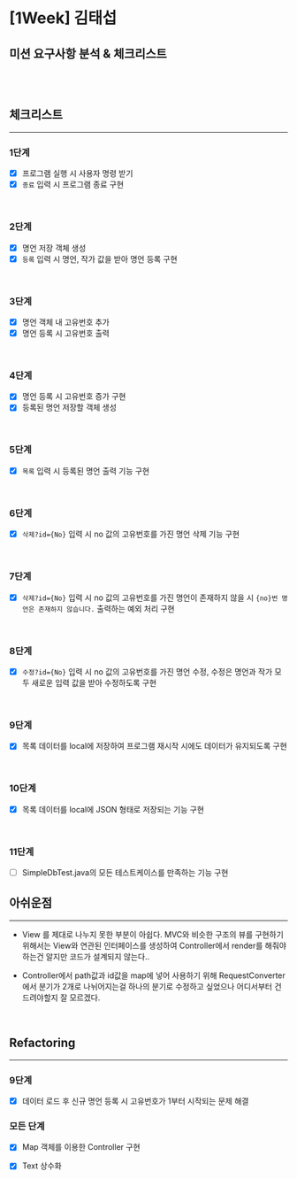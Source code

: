 # [1Week] 김태섭
## 미션 요구사항 분석 & 체크리스트

<br><br>

## 체크리스트

-----------------------------

### 1단계
- [X] 프로그램 실행 시 사용자 명령 받기
- [X] `종료` 입력 시 프로그램 종료 구현

<br>

### 2단계
- [X] 명언 저장 객체 생성
- [X] `등록` 입력 시 명언, 작가 값을 받아 명언 등록 구현

<br>

### 3단계
- [X] 명언 객체 내 고유번호 추가
- [X] 명언 등록 시 고유번호 출력

<br>

### 4단계
- [X] 명언 등록 시 고유번호 증가 구현
- [X] 등록된 명언 저장할 객체 생성

<br>

### 5단계
- [X] `목록` 입력 시 등록된 명언 출력 기능 구현

<br>

### 6단계
- [X] `삭제?id={No}` 입력 시 no 값의 고유번호를 가진 명언 삭제 기능 구현

<br>

### 7단계
- [X] `삭제?id={No}` 입력 시 no 값의 고유번호를 가진 명언이 존재하지 않을 시 `{no}번 명언은 존재하지 않습니다.` 출력하는 예외 처리 구현

<br>

### 8단계
- [X] `수정?id={No}` 입력 시 no 값의 고유번호를 가진 명언 수정, 수정은 명언과 작가 모두 새로운 입력 값을 받아 수정하도록 구현

<br>

### 9단계
- [X] 목록 데이터를 local에 저장하여 프로그램 재시작 시에도 데이터가 유지되도록 구현

<br>

### 10단계
- [X] 목록 데이터를 local에 JSON 형태로 저장되는 기능 구현

<br>

### 11단계
- [ ] SimpleDbTest.java의 모든 테스트케이스를 만족하는 기능 구현

## 아쉬운점

-----------------------------
- View 를 제대로 나누지 못한 부분이 아쉽다. MVC와 비슷한 구조의 뷰를 구현하기 위해서는 View와 연관된 인터페이스를 생성하여 Controller에서 render를 해줘야하는건 알지만 코드가 설계되지 않는다..


- Controller에서 path값과 id값을 map에 넣어 사용하기 위해 RequestConverter에서 분기가 2개로 나뉘어지는걸 하나의 분기로 수정하고 싶었으나 어디서부터 건드려야할지 잘 모르겠다.


<br>

## Refactoring

-----------------------------

### 9단계
- [X] 데이터 로드 후 신규 명언 등록 시 고유번호가 1부터 시작되는 문제 해결

### 모든 단계
- [X] Map 객체를 이용한 Controller 구현
- [X] Text 상수화



<br>